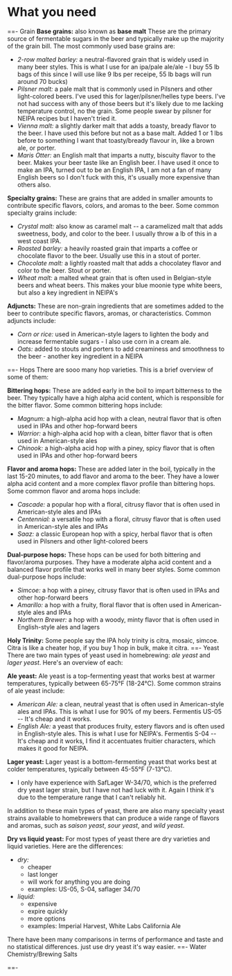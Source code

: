 # What you need

==- Grain
**Base grains:** also known as **base malt** These are the primary source of fermentable sugars in the beer and typically make up the majority of the grain bill. The most commonly used base grains are:

- *2-row malted barley:* a neutral-flavored grain that is widely used in many beer styles. This is what I use for an ipa/pale ale/ale - I buy 55 lb bags of this since I will use like 9 lbs per receipe, 55 lb bags will run around 70 bucks)
- *Pilsner malt:* a pale malt that is commonly used in Pilsners and other light-colored beers. I've used this for lager/pilsner/helles type beers. I've not had success with any of those beers but it's likely due to me lacking temperature control, no the grain. Some people swear by pilsner for NEIPA recipes but I haven't tried it.
- *Vienna malt:* a slightly darker malt that adds a toasty, bready flavor to the beer. I have used this before but not as a base malt. Added 1 or 1 lbs before to something I want that toasty/bready flavour in, like a brown ale, or porter.
- *Maris Otter:* an English malt that imparts a nutty, biscuity flavor to the beer. Makes your beer taste like an English beer. I have used it once to make an IPA, turned out to be an English IPA, I am not a fan of many English beers so I don't fuck with this, it's usually more expensive than others also.

**Specialty grains:** These are grains that are added in smaller amounts to contribute specific flavors, colors, and aromas to the beer. Some common specialty grains include:

- *Crystal malt:* also know as caramel malt -- a caramelized malt that adds sweetness, body, and color to the beer. I usually throw a lb of this in a west coast IPA.
- *Roasted barley:* a heavily roasted grain that imparts a coffee or chocolate flavor to the beer. Usually use this in a stout of porter.
- *Chocolate malt:* a lightly roasted malt that adds a chocolatey flavor and color to the beer. Stout or porter.
- *Wheat malt:* a malted wheat grain that is often used in Belgian-style beers and wheat beers. This makes your blue moonie type white beers, but also a key ingredient in NEIPA's

**Adjuncts:** These are non-grain ingredients that are sometimes added to the beer to contribute specific flavors, aromas, or characteristics. Common adjuncts include:

- *Corn or rice:* used in American-style lagers to lighten the body and increase fermentable sugars - I also use corn in a cream ale.
- *Oats:* added to stouts and porters to add creaminess and smoothness to the beer - another key ingredient in a NEIPA

==- Hops
There are sooo many hop varieties. This is a brief overview of some of them:

**Bittering hops:** These are added early in the boil to impart bitterness to the beer. They typically have a high alpha acid content, which is responsible for the bitter flavor. Some common bittering hops include:

- *Magnum:* a high-alpha acid hop with a clean, neutral flavor that is often used in IPAs and other hop-forward beers
- *Warrior:* a high-alpha acid hop with a clean, bitter flavor that is often used in American-style ales
- *Chinook:* a high-alpha acid hop with a piney, spicy flavor that is often used in IPAs and other hop-forward beers

**Flavor and aroma hops:** These are added later in the boil, typically in the last 15-20 minutes, to add flavor and aroma to the beer. They have a lower alpha acid content and a more complex flavor profile than bittering hops. Some common flavor and aroma hops include:

- *Cascade:* a popular hop with a floral, citrusy flavor that is often used in American-style ales and IPAs
- *Centennial:* a versatile hop with a floral, citrusy flavor that is often used in American-style ales and IPAs
- *Saaz:* a classic European hop with a spicy, herbal flavor that is often used in Pilsners and other light-colored beers

**Dual-purpose hops:** These hops can be used for both bittering and flavor/aroma purposes. They have a moderate alpha acid content and a balanced flavor profile that works well in many beer styles. Some common dual-purpose hops include:

- *Simcoe:* a hop with a piney, citrusy flavor that is often used in IPAs and other hop-forward beers
- *Amarillo:* a hop with a fruity, floral flavor that is often used in American-style ales and IPAs
- *Northern Brewer:* a hop with a woody, minty flavor that is often used in English-style ales and lagers

**Holy Trinity:** Some people say the IPA holy trinity is citra, mosaic, simcoe. Citra is like a cheater hop, if you buy 1 hop in bulk, make it citra.
==- Yeast
There are two main types of yeast used in homebrewing: *ale yeast* and *lager yeast*. Here's an overview of each:

**Ale yeast:** Ale yeast is a top-fermenting yeast that works best at warmer temperatures, typically between 65-75°F (18-24°C). Some common strains of ale yeast include:

- *American Ale:* a clean, neutral yeast that is often used in American-style ales and IPAs. This is what I use for 90% of my beers. Fermentis US-05 -- It's cheap and it works.
- *English Ale:* a yeast that produces fruity, estery flavors and is often used in English-style ales. This is what I use for NEIPA's. Fermentis S-04 -- It's cheap and it works, I find it accentuates fruitier characters, which makes it good for NEIPA.

**Lager yeast:** Lager yeast is a bottom-fermenting yeast that works best at colder temperatures, typically between 45-55°F (7-13°C).

- I only have experience with SafLager W-34/70, which is the preferred dry yeast lager strain, but I have not had luck with it. Again I think it's due to the temperature range that I can't reliably hit.

In addition to these main types of yeast, there are also many specialty yeast strains available to homebrewers that can produce a wide range of flavors and aromas, such as *saison yeast*, *sour yeast*, and *wild yeast*.

**Dry vs liquid yeast:** For most types of yeast there are dry varieties and liquid varieties. Here are the differences:

- *dry:*
  - cheaper
  - last longer
  - will work for anything you are doing
  - examples: US-05, S-04, saflager 34/70
- *liquid:*
  - expensive
  - expire quickly
  - more options
  - examples: Imperial Harvest, White Labs California Ale

There have been many comparisons in terms of performance and taste and no statistical differences. just use dry yeast it's way easier.
==- Water Chemistry/Brewing Salts

==-
